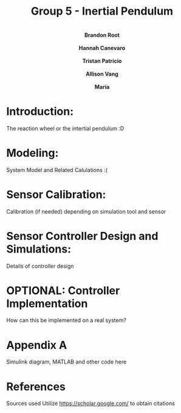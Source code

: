 # <div align="center">Group 5 - Inertial Pendulum </div>

#### <div align="center"><br>Brandon Root</br><br>Hannah Canevaro</br><br>Tristan Patricio</br><br>Allison Vang</br><br>Maria</br></div>

<div style="page-break-after: always;"></div>

# <b>Introduction:</b>

The reaction wheel or the intertial pendulum :D

<div style="page-break-after: always;"></div>

# <b>Modeling:</b>

System Model and Related Calulations :(

<div style="page-break-after: always;"></div>

# <b>Sensor Calibration:</b>

Calibration (if needed) depending on simulation tool and sensor

<div style="page-break-after: always;"></div>

# <b>Sensor Controller Design and Simulations:</b>

Details of controller design

<div style="page-break-after: always;"></div>

# <b>OPTIONAL: Controller Implementation</b>

How can this be implemented on a real system?

<div style="page-break-after: always;"></div>

# <b>Appendix A</b>

Simulink diagram, MATLAB and other code here

<div style="page-break-after: always;"></div>

# <b>References</b>

Sources used 
Utilize  https://scholar.google.com/  to obtain citations
